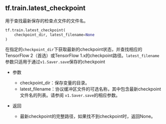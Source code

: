 ## tf.train.latest_checkpoint
用于查找最新保存的检查点文件的文件名。

```python
tf.train.latest_checkpoint(
    checkpoint_dir, latest_filename=None
)
```

在指定的`checkpoint_dir`下获取最新的checkpoint状态，并查找相应的TensorFlow 2（首选）或TensorFlow 1.x的checkpoint路径。`latest_filename`参数只适用于通过`v1.Saver.save`保存的checkpoint

+ 参数
   + checkpoint_dir：保存变量的目录。
   + latest_filename：协议缓冲区文件的可选名称，其中包含最新checkpoint文件名的列表。请参阅 `v1.Saver.save`的相应参数。

+ 返回
   + 最新checkpoint的完整路径，如果找不到checkpoint时，返回None。